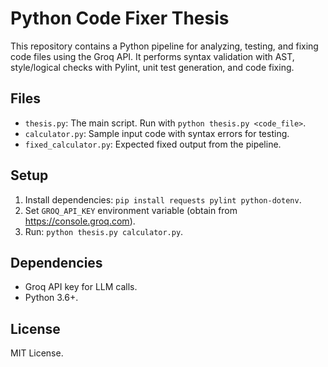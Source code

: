 # Python Code Fixer Thesis

This repository contains a Python pipeline for analyzing, testing, and fixing code files using the Groq API. It performs syntax validation with AST, style/logical checks with Pylint, unit test generation, and code fixing.

## Files
- `thesis.py`: The main script. Run with `python thesis.py <code_file>`.
- `calculator.py`: Sample input code with syntax errors for testing.
- `fixed_calculator.py`: Expected fixed output from the pipeline.

## Setup
1. Install dependencies: `pip install requests pylint python-dotenv`.
2. Set `GROQ_API_KEY` environment variable (obtain from https://console.groq.com).
3. Run: `python thesis.py calculator.py`.

## Dependencies
- Groq API key for LLM calls.
- Python 3.6+.

## License
MIT License.